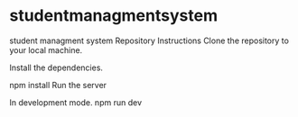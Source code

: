 # studentmanagmentsystem
student managment system Repository Instructions
Clone the repository to your local machine.

Install the dependencies.

npm install
Run the server

In development mode.
npm run dev
